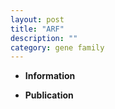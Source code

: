 ```yaml
---
layout: post
title: "ARF"
description: ""
category: gene family
---
```


* **Information**  

* **Publication**  


